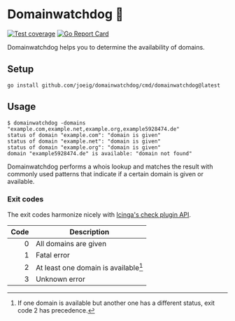 # Domainwatchdog 🐶

[![Test coverage](https://img.shields.io/badge/coverage-95%25-success)](https://github.com/joeig/domainwatchdog/tree/master/.github/testcoverage.yml)
[![Go Report Card](https://goreportcard.com/badge/github.com/joeig/domainwatchdog)](https://goreportcard.com/report/github.com/joeig/domainwatchdog)

Domainwatchdog helps you to determine the availability of domains.

## Setup

    go install github.com/joeig/domainwatchdog/cmd/domainwatchdog@latest

## Usage

    $ domainwatchdog -domains "example.com,example.net,example.org,example5928474.de"
    status of domain "example.com": "domain is given"
    status of domain "example.net": "domain is given"
    status of domain "example.org": "domain is given"
    domain "example5928474.de" is available: "domain not found"

Domainwatchdog performs a whois lookup and matches the result with commonly used patterns that indicate if a certain domain is given or available.

### Exit codes

The exit codes harmonize nicely with [Icinga's check plugin API](https://icinga.com/docs/icinga-2/latest/doc/03-monitoring-basics/#check-result-state-mapping).

| Code | Description                          |
|-----:|--------------------------------------|
|    0 | All domains are given                |
|    1 | Fatal error                          |
|    2 | At least one domain is available[^1] |
|    3 | Unknown error                        |

[^1]: If one domain is available but another one has a different status, exit code 2 has precedence.